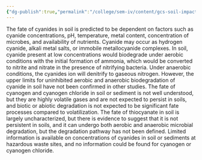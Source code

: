 ```yaml
---
{"dg-publish":true,"permalink":"/college/sem-iv/content/gcs-soil-impact/"}
---
```


The fate of cyanides in soil is predicted to be dependent on factors such as cyanide concentrations, pH, temperature, metal content, concentration of microbes, and availability of nutrients. Cyanide may occur as hydrogen cyanide, alkali metal salts, or immobile metallocyanide complexes. In soil, cyanide present at low concentrations would biodegrade under aerobic conditions with the initial formation of ammonia, which would be converted to nitrite and nitrate in the presence of nitrifying bacteria. Under anaerobic conditions, the cyanides ion will denitrify to gaseous nitrogen. However, the upper limits for uninhibited aerobic and anaerobic biodegradation of cyanide in soil have not been confirmed in other studies. 
The fate of cyanogen and cyanogen chloride in soil or sediment is not well understood, but they are highly volatile gases and are not expected to persist in soils, and biotic or abiotic degradation is not expected to be significant fate processes compared to volatilization. The fate of thiocyanate in soil is largely uncharacterized, but there is evidence to suggest that it is not persistent in soils, and it can undergo both aerobic and anaerobic microbial degradation, but the degradation pathway has not been defined. Limited information is available on concentrations of cyanides in soil or sediments at hazardous waste sites, and no information could be found for cyanogen or cyanogen chloride.